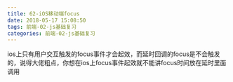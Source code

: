 ```yaml
---
title: 62-iOS移动端focus
date: 2018-05-17 15:08:50
tags: 前端-02-js基础复习
categories: 前端-02-js基础复习
---
```

ios上只有用户交互触发的focus事件才会起效，而延时回调的focus是不会触发的，说得大佬粗点，你想在ios上focus事件起效就不能讲focus时间放在延时里面调用